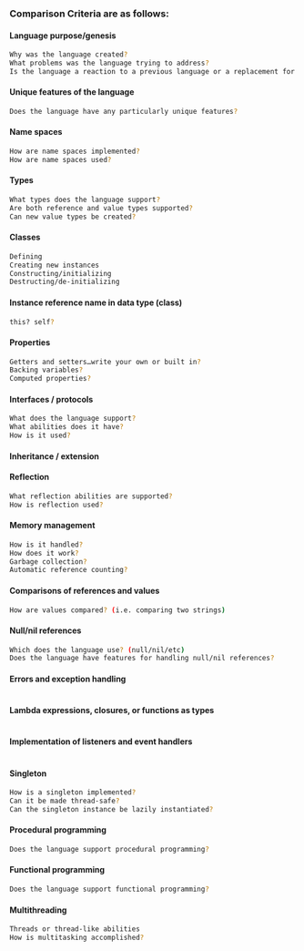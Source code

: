 ### Comparison Criteria are as follows: 

#### Language purpose/genesis
```sh
Why was the language created?
What problems was the language trying to address?
Is the language a reaction to a previous language or a replacement for another language?
```

#### Unique features of the language
```sh
Does the language have any particularly unique features?
```
 
#### Name spaces
```sh
How are name spaces implemented?
How are name spaces used?
```

#### Types
```sh	
What types does the language support?
Are both reference and value types supported?
Can new value types be created?
``` 

#### Classes
```sh
Defining
Creating new instances
Constructing/initializing
Destructing/de-initializing
```

#### Instance reference name in data type (class)
```sh
this? self?
```

#### Properties
```sh
Getters and setters…write your own or built in?
Backing variables?
Computed properties?
```
  
#### Interfaces / protocols
```sh
What does the language support?
What abilities does it have?
How is it used?
```

#### Inheritance / extension

#### Reflection
```sh
What reflection abilities are supported?
How is reflection used?
```

#### Memory management
```sh
How is it handled?
How does it work?
Garbage collection?
Automatic reference counting?
```

#### Comparisons of references and values
```sh
How are values compared? (i.e. comparing two strings)
```

#### Null/nil references
```sh
Which does the language use? (null/nil/etc)
Does the language have features for handling null/nil references?
```

#### Errors and exception handling
```sh
```

#### Lambda expressions, closures, or functions as types
```sh
```

#### Implementation of listeners and event handlers
```sh
```

#### Singleton
```sh
How is a singleton implemented?
Can it be made thread-safe?
Can the singleton instance be lazily instantiated?
```
#### Procedural programming
```sh
Does the language support procedural programming?
```

#### Functional programming
```sh
Does the language support functional programming?
```

#### Multithreading
```sh
Threads or thread-like abilities
How is multitasking accomplished?
```
